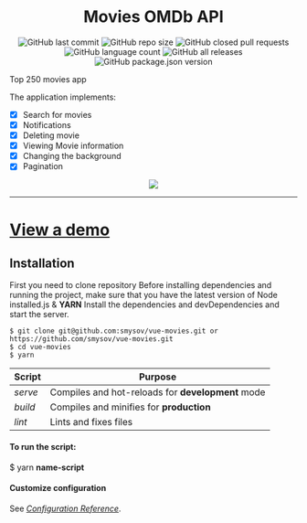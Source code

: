 <h1 align="center">Movies OMDb API</h1>

<p align="center">

<img alt="GitHub last commit" src="https://img.shields.io/github/last-commit/smysov/vue-movies?style=plastic">

<img alt="GitHub repo size" src="https://img.shields.io/github/repo-size/smysov/vue-movies?style=plastic">

<img alt="GitHub closed pull requests" src="https://img.shields.io/github/issues-pr-closed/smysov/vue-movies?style=plastic">

<img alt="GitHub language count" src="https://img.shields.io/github/languages/count/smysov/vue-movies?style=plastic">

<img alt="GitHub all releases" src="https://img.shields.io/github/downloads/smysov/vue-movies/total?style=plastic">

<img alt="GitHub package.json version" src="https://img.shields.io/github/package-json/v/smysov/vue-movies?label=package.json&style=plastic">

</p>

Top 250 movies app

The application implements:
- [x] Search for movies
- [x] Notifications
- [x] Deleting movie
- [x] Viewing Movie information
- [x] Сhanging the background
- [x] Pagination

<p align="center">

<img  src="https://i.ibb.co/tY94tGw/2021-03-25-01-33-22.png">

</p>

---

# [View a demo](https://movies-api-c3b13.web.app/)

## Installation

First you need to clone repository
Before installing dependencies and running the project,
make sure that you have the latest version of Node installed.js & **YARN**
Install the dependencies and devDependencies and start the server.

```
$ git clone git@github.com:smysov/vue-movies.git or https://github.com/smysov/vue-movies.git
$ cd vue-movies
$ yarn
```

| Script | Purpose                                     |
| ------ | ------------------------------------------- |
| *serve*   | Compiles and hot-reloads for **development** mode  |
| *build*  | Compiles and minifies for **production**   |
| *lint*  | Lints and fixes files |  |

#### To run the script:

\$ yarn **name-script**



#### Customize configuration

See [*Configuration Reference*](https://cli.vuejs.org/config/).